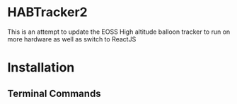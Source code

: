 # HABTracker2
This is an attempt to update the EOSS High altitude balloon tracker to run on more hardware as well as switch to ReactJS

# Installation
## Terminal Commands

